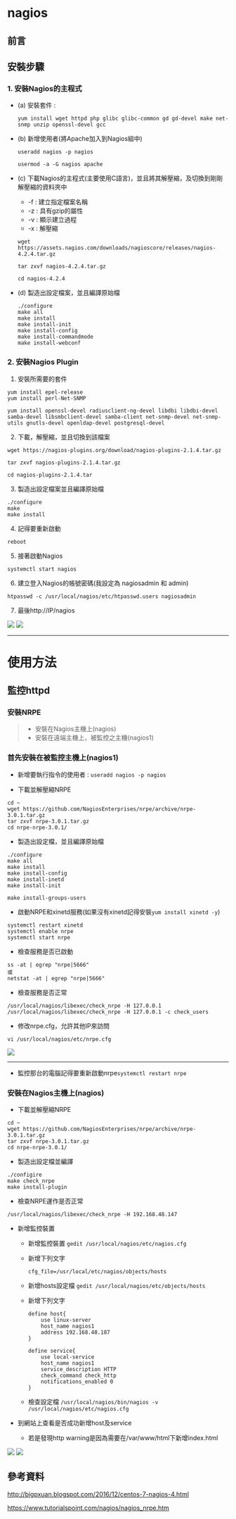 # nagios
## 前言

## 安裝步驟
### 1. 安裝Nagios的主程式

* (a) 安裝套件 : 
    ```
    yum install wget httpd php glibc glibc-common gd gd-devel make net-snmp unzip openssl-devel gcc
    ```


* (b) 新增使用者(將Apache加入到Nagios組中)
    ```
    useradd nagios -p nagios

    usermod -a -G nagios apache
    ```


* (c) 下載Nagios的主程式(主要使用C語言)，並且將其解壓縮，及切換到剛剛解壓縮的資料夾中
    * -f : 建立指定檔案名稱
    * -z : 具有gzip的屬性
    * -v : 顯示建立過程
    * -x : 解壓縮

    ```
    wget https://assets.nagios.com/downloads/nagioscore/releases/nagios-4.2.4.tar.gz

    tar zxvf nagios-4.2.4.tar.gz

    cd nagios-4.2.4
    ```

* (d) 製造出設定檔案，並且編譯原始檔
    ```
    ./configure
    make all
    make install
    make install-init
    make install-config
    make install-commandmode
    make install-webconf

    ```

### 2. 安裝Nagios Plugin

1. 安裝所需要的套件
```
yum install epel-release
yum install perl-Net-SNMP

yum install openssl-devel radiusclient-ng-devel libdbi libdbi-devel samba-devel libsmbclient-devel samba-client net-snmp-devel net-snmp-utils gnutls-devel openldap-devel postgresql-devel
```

2. 下載，解壓縮，並且切換到該檔案
```
wget https://nagios-plugins.org/download/nagios-plugins-2.1.4.tar.gz

tar zxvf nagios-plugins-2.1.4.tar.gz

cd nagios-plugins-2.1.4.tar
```

3. 製造出設定檔案並且編譯原始檔
```
./configure
make
make install
```

4. 記得要重新啟動
```
reboot
```

5. 接著啟動Nagios
```
systemctl start nagios
```

6. 建立登入Nagios的帳號密碼(我設定為 nagiosadmin 和 admin)
```
htpasswd -c /usr/local/nagios/etc/htpasswd.users nagiosadmin
```
7. 最後http://IP/nagios

![](pictures/1.jpg)
![](pictures/2.jpg)

---

# 使用方法

## 監控httpd
### 安裝NRPE
>* 安裝在Nagios主機上(nagios)
>* 安裝在遠端主機上，被監控之主機(nagios1)

### 首先安裝在被監控主機上(nagios1)
- 新增要執行指令的使用者 : `useradd nagios -p nagios`

- 下載並解壓縮NRPE
```
cd ~
wget https://github.com/NagiosEnterprises/nrpe/archive/nrpe-3.0.1.tar.gz
tar zxvf nrpe-3.0.1.tar.gz
cd nrpe-nrpe-3.0.1/
```
- 製造出設定檔，並且編譯原始檔
```
./configure
make all
make install
make install-config
make install-inetd
make install-init

make install-groups-users
```
- 啟動NRPE和xinetd服務(如果沒有xinetd記得安裝`yum install xinetd -y`)
```
systemctl restart xinetd
systemctl enable nrpe
systemctl start nrpe

```

- 檢查服務是否已啟動
```
ss -at | egrep "nrpe|5666"
或
netstat -at | egrep "nrpe|5666"
```

- 檢查服務是否正常
```
/usr/local/nagios/libexec/check_nrpe -H 127.0.0.1
/usr/local/nagios/libexec/check_nrpe -H 127.0.0.1 -c check_users
```

- 修改nrpe.cfg，允許其他IP來訪問
```
vi /usr/local/nagios/etc/nrpe.cfg
```
![](pictures/3.jpg)

---
- 監控那台的電腦記得要重新啟動nrpe`systemctl restart nrpe`
### 安裝在Nagios主機上(nagios)
- 下載並解壓縮NRPE
```
cd ~
wget https://github.com/NagiosEnterprises/nrpe/archive/nrpe-3.0.1.tar.gz
tar zxvf nrpe-3.0.1.tar.gz
cd nrpe-nrpe-3.0.1/
```
- 製造出設定檔並編譯
```
./configire
make check_nrpe
make install-plugin
```
- 檢查NRPE運作是否正常
```
/usr/local/nagios/libexec/check_nrpe -H 192.168.48.147
```
- 新增監控裝置
    - 新增監控裝置 `gedit /usr/local/nagios/etc/nagios.cfg`

    - 新增下列文字
        ```
        cfg_file=/usr/local/etc/nagios/objects/hosts
        ```

    - 新增hosts設定檔 `gedit /usr/local/nagios/etc/objects/hosts`

    - 新增下列文字
        ```
        define host{
            use linux-server
            host_name nagios1
            address 192.168.48.187
        }

        define service{
            use local-service
            host_name nagios1
            service_description HTTP
            check_command check_http
            notifications_enabled 0
        }
        ```
    
    - 檢查設定檔 `/usr/local/nagios/bin/nagios -v /usr/local/nagios/etc/nagios.cfg`
    
- 到網站上查看是否成功新增host及service

    - 若是發現http warning是因為需要在/var/www/html下新增index.html

![](pictures/4.jpg)
![](pictures/5.jpg)



## 參考資料
http://bigpxuan.blogspot.com/2016/12/centos-7-nagios-4.html

https://www.tutorialspoint.com/nagios/nagios_nrpe.htm



